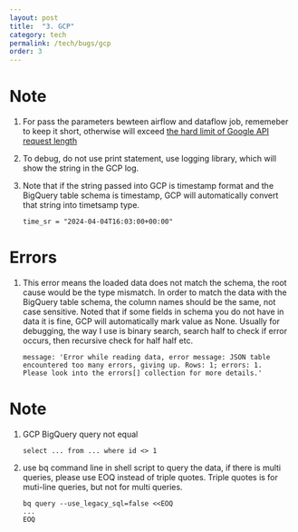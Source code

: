 ```yaml
---
layout: post
title:  "3. GCP"
category: tech
permalink: /tech/bugs/gcp
order: 3
---
```


# Note
1. For pass the parameters bewteen airflow and dataflow job, rememeber to keep it short, otherwise will exceed [the hard limit of Google API request length](https://cloud.google.com/knowledge/kb/error-400-bad-request-request-payload-size-exceeds-the-limit-000004321#:~:text=The%20error%20Request%20payload%20size,limit%20and%20cannot%20be%20increased.)

2. To debug, do not use print statement, use logging library, which will show the string in the GCP log. 

3. Note that if the string passed into GCP is timestamp format and the BigQuery table schema is timestamp, GCP will automatically convert that string into timetsamp type.
    ```
    time_sr = "2024-04-04T16:03:00+00:00"
    ```

# Errors
1. This error means the loaded data does not match the schema, the root cause would be the type mismatch. 
In order to match the data with the BigQuery table schema, the column names should be the same, not case sensitive. 
Noted that if some fields in schema you do not have in data it is fine, GCP will automatically mark value as None.
Usually for debugging, the way I use is binary search, search half to check if error occurs, then recursive check for half half etc.
    ```
    message: 'Error while reading data, error message: JSON table 
    encountered too many errors, giving up. Rows: 1; errors: 1. 
    Please look into the errors[] collection for more details.'
    ``` 

# Note
1. GCP BigQuery query not equal
    ```
    select ... from ... where id <> 1
    ```
2. use bq command line in shell script to query the data, if there is multi queries, please use EOQ instead of triple quotes.
   Triple quotes is for muti-line queries, but not for multi queries.

    ```
    bq query --use_legacy_sql=false <<EOQ
    ...
    EOQ
    ```


